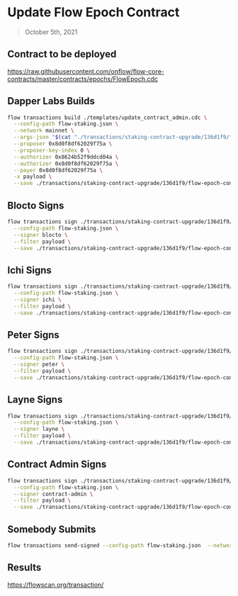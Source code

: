 # Update Flow Epoch Contract

> October 5th, 2021

## Contract to be deployed

https://raw.githubusercontent.com/onflow/flow-core-contracts/master/contracts/epochs/FlowEpoch.cdc

## Dapper Labs Builds

```sh
flow transactions build ./templates/update_contract_admin.cdc \
  --config-path flow-staking.json \
  --network mainnet \
  --args-json "$(cat "./transactions/staking-contract-upgrade/136d1f9/flow-epoch-arguments.json")" \
  --proposer 0x8d0f8df62029f75a \
  --proposer-key-index 0 \
  --authorizer 0x8624b52f9ddcd04a \
  --authorizer 0x8d0f8df62029f75a \
  --payer 0x8d0f8df62029f75a \
  -x payload \
  --save ./transactions/staking-contract-upgrade/136d1f9/flow-epoch-contract-upgrade-136d1f9-unsigned.rlp
```

## Blocto Signs

```sh
flow transactions sign ./transactions/staking-contract-upgrade/136d1f9/flow-epoch-contract-upgrade-136d1f9-unsigned.rlp \
  --config-path flow-staking.json \
  --signer blocto \
  --filter payload \
  --save ./transactions/staking-contract-upgrade/136d1f9/flow-epoch-contract-upgrade-136d1f9-sig-1.rlp
```

## Ichi Signs

```sh
flow transactions sign ./transactions/staking-contract-upgrade/136d1f9/flow-epoch-contract-upgrade-136d1f9-sig-1.rlp \
  --config-path flow-staking.json \
  --signer ichi \
  --filter payload \
  --save ./transactions/staking-contract-upgrade/136d1f9/flow-epoch-contract-upgrade-136d1f9-sig-2.rlp
```

## Peter Signs

```sh
flow transactions sign ./transactions/staking-contract-upgrade/136d1f9/flow-epoch-contract-upgrade-136d1f9-sig-2.rlp \
  --config-path flow-staking.json \
  --signer peter \
  --filter payload \
  --save ./transactions/staking-contract-upgrade/136d1f9/flow-epoch-contract-upgrade-136d1f9-sig-3.rlp
```

## Layne Signs

```sh
flow transactions sign ./transactions/staking-contract-upgrade/136d1f9/flow-epoch-contract-upgrade-136d1f9-sig-3.rlp \
  --config-path flow-staking.json \
  --signer layne \
  --filter payload \
  --save ./transactions/staking-contract-upgrade/136d1f9/flow-epoch-contract-upgrade-136d1f9-sig-4.rlp
```

## Contract Admin Signs

```sh
flow transactions sign ./transactions/staking-contract-upgrade/136d1f9/flow-epoch-contract-upgrade-136d1f9-sig-4.rlp \
  --config-path flow-staking.json \
  --signer contract-admin \
  --filter payload \
  --save ./transactions/staking-contract-upgrade/136d1f9/flow-epoch-contract-upgrade-136d1f9-sig-complete.rlp
```

## Somebody Submits

```sh
flow transactions send-signed --config-path flow-staking.json  --network mainnet ./transactions/staking-contract-upgrade/136d1f9/flow-epoch-contract-upgrade-136d1f9-sig-complete.rlp
```

## Results

https://flowscan.org/transaction/
